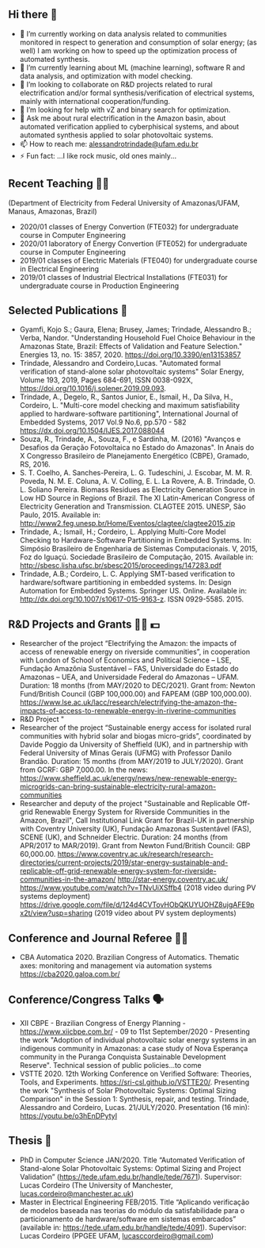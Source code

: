 ## Hi there 👋

- 🔭 I’m currently working on data analysis related to communities monitored in respect to generation and consumption of solar energy; (as well) I am working on how to speed up the optimization process of automated synthesis.
- 🌱 I’m currently learning about ML (machine learning), software R and data analysis, and optimization with model checking.
- 👯 I’m looking to collaborate on R&D projects related to rural electrification and/or formal synthesis/verification of electrical systems, mainly with international cooperation/funding.
- 🤔 I’m looking for help with vZ and binary search for optimization.
- 💬 Ask me about rural electrification in the Amazon basin, about automated verification applied to cyberphisical systems, and about automated synthesis applied to solar photovoltaic systems.
- 📫 How to reach me: alessandrotrindade@ufam.edu.br
- ⚡ Fun fact: ...I like rock music, old ones mainly...


## Recent Teaching :man_teacher:
(Department of Electricity from Federal University of Amazonas/UFAM, Manaus, Amazonas, Brazil)
- 2020/01 classes of Energy Convertion (FTE032) for undergraduate course in Computer Engineering 
- 2020/01 laboratory of Energy Convertion (FTE052) for undergraduate course in Computer Engineering 
- 2019/01 classes of Electric Materials (FTE040) for undergraduate course in Electrical Engineering
- 2019/01 classes of Industrial Electrical Installations (FTE031) for undergraduate course in Production Engineering


## Selected Publications :page_facing_up:
- Gyamfi, Kojo S.; Gaura, Elena; Brusey, James; Trindade, Alessandro B.; Verba, Nandor. "Understanding Household Fuel Choice Behaviour in the Amazonas State, Brazil: Effects of Validation and Feature Selection." Energies 13, no. 15: 3857, 2020. https://doi.org/10.3390/en13153857 
- Trindade, Alessandro and Cordeiro,Lucas. "Automated formal verification of stand-alone solar photovoltaic systems" Solar Energy, Volume 193, 2019, Pages 684-691, ISSN 0038-092X, https://doi.org/10.1016/j.solener.2019.09.093.
- Trindade, A., Degelo, R., Santos Junior, E., Ismail, H., Da Silva, H., Cordeiro, L. "Multi-core model checking and maximum satisfiability applied to hardware-software partitioning", International Journal of Embedded Systems, 2017 Vol.9 No.6, pp.570 - 582 https://dx.doi.org/10.1504/IJES.2017.088044
- Souza, R., Trindade, A., Souza, F., e Sardinha, M. (2016) "Avanços e Desafios da Geração Fotovoltaica no Estado do Amazonas". In Anais do X Congresso Brasileiro de Planejamento Energético (CBPE), Gramado, RS, 2016.
- S. T. Coelho, A. Sanches-Pereira, L. G. Tudeschini, J. Escobar, M. M. R. Poveda, N. M. E. Coluna, A. V. Colling, E. L. La Rovere, A. B. Trindade, O. L. Soliano Pereira. Biomass Residues as Electricity Generation Source in Low HD Source in Regions of Brazil. The XI Latin-American Congress of Electricity Generation and Transmission. CLAGTEE 2015. UNESP, São Paulo, 2015. Available in: http://www2.feg.unesp.br/Home/Eventos/clagtee/clagtee2015.zip
- Trindade, A.; Ismail, H.; Cordeiro, L. Applying Multi-Core Model Checking to Hardware-Software Partitioning in Embedded Systems. In: Simpósio Brasileiro de Engenharia de Sistemas Computacionais. V, 2015, Foz do Iguaçú. Sociedade Brasileiro de Computação, 2015. Available in: http://sbesc.lisha.ufsc.br/sbesc2015/proceedings/147283.pdf
- Trindade, A.B.; Cordeiro, L. C. Applying SMT-based verification to hardware/software partitioning in embedded systems. In: Design Automation for Embedded Systems. Springer US. Online. Available in: <http://dx.doi.org/10.1007/s10617-015-9163-z>. ISSN 0929-5585. 2015.


## R&D Projects and Grants :man_scientist: :dollar:
-  Researcher of the project “Electrifying the Amazon: the impacts of access of renewable energy on riverside communities”, in cooperation with London of School of Economics and Political Science – LSE, Fundação Amazônia Sustentável – FAS, Universidade do Estado do Amazonas – UEA, and Universidade Federal do Amazonas – UFAM. Duration: 18 months (from MAY/2020 to DEC/2021). Grant from: Newton Fund/British Council (GBP 100,000.00) and FAPEAM (GBP 100,000.00). https://www.lse.ac.uk/lacc/research/electrifying-the-amazon-the-impacts-of-access-to-renewable-energy-in-riverine-communities
-  R&D Project "
-  Researcher of the project “Sustainable energy access for isolated rural communities with hybrid solar and biogas micro-grids”, coordinated by Davide Poggio da University of Sheffield (UK), and in partnership with Federal University of Minas Gerais (UFMG) with Professor Danilo Brandão. Duration: 15 months (from MAY/2019 to JULY/2020). Grant from GCRF: GBP 7,000.00. In the news: https://www.sheffield.ac.uk/energy/news/new-renewable-energy-microgrids-can-bring-sustainable-electricity-rural-amazon-communities
-  Researcher and deputy of the project "Sustainable and Replicable Off-grid Renewable Energy System for Riverside Communities in the Amazon, Brazil", Call Institutional Link Grant for Brazil-UK in partnership with Coventry University (UK), Fundação Amazonas Sustentável (FAS), SCENE (UK), and Schneider Electric. Duration: 24 months (from APR/2017 to MAR/2019). Grant from Newton Fund/British Council: GBP 60,000.00. https://www.coventry.ac.uk/research/research-directories/current-projects/2019/star-energy-sustainable-and-replicable-off-grid-renewable-energy-system-for-riverside-communities-in-the-amazon/ http://star-energy.coventry.ac.uk/ https://www.youtube.com/watch?v=TNvUiXSffb4 (2018 video during PV systems deployment) https://drive.google.com/file/d/124d4CVTovHObQKUYUOHZ8ujgAFE9px2t/view?usp=sharing (2019 vídeo about PV system deployments)


## Conference and Journal Referee :man_judge:
-  CBA Automatica 2020. Brazilian Congress of Automatics. Thematic axes: monitoring and management via automation systems https://cba2020.galoa.com.br/


## Conference/Congress Talks :speaking_head:
-  XII CBPE - Brazilian Congress of Energy Planning - https://www.xiicbpe.com.br/ - 09 to 11st September/2020 - Presenting the work "Adoption of individual photovoltaic solar energy systems in an indigenous community in Amazonas: a case study of Nova Esperança community in the Puranga Conquista Sustainable Development Reserve". Technical session of public policies...to come
-  VSTTE 2020. 12th Working Conference on Verified Software: Theories, Tools, and Experiments. https://sri-csl.github.io/VSTTE20/. Presenting the work "Synthesis of Solar Photovoltaic Systems: Optimal Sizing Comparison" in the Session 1: Synthesis, repair, and testing. Trindade, Alessandro and Cordeiro, Lucas. 21/JULY/2020. Presentation (16 min): https://youtu.be/o3hEnDPytyI 


## Thesis :closed_book:
-  PhD in Computer Science JAN/2020. Title “Automated Verification of Stand-alone Solar Photovoltaic Systems: Optimal Sizing and Project Validation” (https://tede.ufam.edu.br/handle/tede/7671). Supervisor: Lucas Cordeiro (The University of Manchester, lucas.cordeiro@manchester.ac.uk) 
-  Master in Electrical Engineering FEB/2015. Title “Aplicando verificação de modelos baseada nas teorias do módulo da satisfabilidade para o particionamento de hardware/software em sistemas embarcados” (available in: https://tede.ufam.edu.br/handle/tede/4091). Supervisor: Lucas Cordeiro (PPGEE UFAM, lucasccordeiro@gmail.com) 

<!--
**abtrindade/abtrindade** is a ✨ _special_ ✨ repository because its `README.md` (this file) appears on your GitHub profile.

Here are some ideas to get you started:

- 🔭 I’m currently working on data analysis related to communities monitored in respect to generation and consumption of solar energy; also I am working with t
- 🌱 I’m currently learning about machine learning, software R, optimization with model checking.
- 👯 I’m looking to collaborate on R&D projects related to rural electrification, mainly with international cooperation.
- 🤔 I’m looking for help with vZ and binary search for optimization.
- 💬 Ask me about rural electrification in the Amazon basin, about automated verification applied to CSP, and about automated synthesis applied to solar photovoltaic systems.
- 📫 How to reach me: alessandrotrindade@ufam.edu.br
- ⚡ Fun fact: ...I like of old rock...
-->

